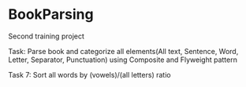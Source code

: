 # BookParsing
Second training project

Task: Parse book and categorize all elements(All text, Sentence, Word, Letter, Separator, Punctuation) using Composite and Flyweight pattern

Task 7: Sort all words by (vowels)/(all letters) ratio
